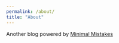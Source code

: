 ```yaml
---
permalink: /about/
title: "About"
---
```


Another blog powered by [Minimal Mistakes](https://mmistakes.github.io/minimal-mistakes/)
